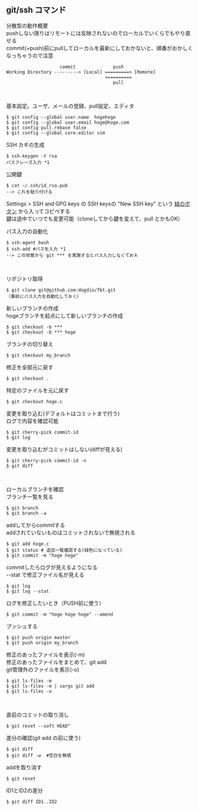 
## git/ssh コマンド

分散型の動作概要<br>
pushしない限りはリモートには反映されないのでローカルでいくらでもやり直せる<br>
commit(+push)前にpullしてローカルを最新にしておかないと、順番がおかしくなっちゃうので注意
```
                    commit              push
Working Directory ---------> [Local] =========> [Remote]
                                     <=========
                                        pull
```

<br>

基本設定。ユーザ、メールの登録、pull設定、エディタ
```
$ git config --global user.name  hogehoge
$ git config --global user.email hoge@hoge.com
$ git config pull.rebase false
$ git config --global core.editor vim
```

SSH
カギの生成
```
$ ssh-keygen -t rsa
パスフレーズ入力 *1
```

公開鍵
```
$ cat ~/.ssh/id_rsa.pub
--> これを貼り付ける
```

Settings > SSH and GPG keys の SSH keysの "New SSH key" という
[緑のボタン](https://github.com/settings/ssh/new) から入ってコピペする<br>
鍵は途中でいつでも変更可能（cloneしてから鍵を変えて、pull とかもOK）

パス入力の自動化
```
$ ssh-agent bash
$ ssh-add #パスを入力 *1
--> この状態から git *** を実施するとパス入力しなくておｋ
```

<br>

リポジトリ取得
```
$ git clone git@github.com:dogdio/fbt.git
（事前にパス入力を自動化しておく）
```

新しいブランチの作成<br>
hogeブランチを起点にして新しいブランチの作成
```
$ git checkout -b ***
$ git checkout -b *** hoge
```

ブランチの切り替え
```
$ git checkout my_branch
```

修正を全部元に戻す
```
$ git checkout .
```

特定のファイルを元に戻す
```
$ git checkout hoge.c
```

変更を取り込む(デフォルトはコミットまで行う)<br>
ログで内容を確認可能
```
$ git cherry-pick commit-id
$ git log
```

変更を取り込むがコミットはしない(diffが見える)
```
$ git cherry-pick commit-id -n
$ git diff
```

<br>

ローカルブランチを確認<br>
ブランチ一覧を見る
```
$ git branch
$ git branch -a 
```

addしてからcommitする<br>
addされていないものはコミットされないで無視される
```
$ git add hoge.c
$ git status # 追加一覧確認する(緑色になっている)
$ git commit -m "hoge hoge"
```

commitしたらログが見えるようになる<br>
--stat で修正ファイル名が見える
```
$ git log
$ git log --stat
```

ログを修正したいとき（PUSH前に使う）
```
$ git commit -m "hoge hoge hoge" --amend
```

プッシュする
```
$ git push origin master
$ git push origin my_branch
```

修正のあったファイルを表示(-m)<br>
修正のあったファイルをまとめて、git add<br>
git管理外のファイルを表示(-o)
```
$ git ls-files -m
$ git ls-files -m | xargs git add
$ git ls-files -o
```

<br>

直前のコミットの取り消し
```
$ git reset --soft HEAD^
```

差分の確認(git add の前に使う)
```
$ git diff
$ git diff -w  #空白を無視
```

addを取り消す
```
$ git reset
```

ID1とID2の差分
```
$ git diff ID1..ID2
```


